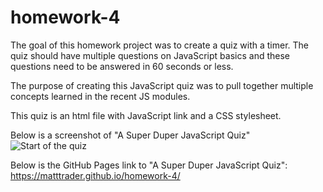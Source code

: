 # homework-4
The goal of this homework project was to create a quiz with a timer.  The quiz should have multiple questions on JavaScript basics and these questions need to be answered in 60 seconds or less. 

The purpose of creating this JavaScript quiz was to pull together multiple concepts learned in the recent JS modules.  

This quiz is an html file with JavaScript link and a CSS stylesheet.

Below is a screenshot of "A Super Duper JavaScript Quiz"
![Start of the quiz](C:\Users\Matt\Desktop\Coding-Projects\homework-4\assets/quiz-start.PNG)

Below is the GitHub Pages link to "A Super Duper JavaScript Quiz": 
https://matttrader.github.io/homework-4/ 
